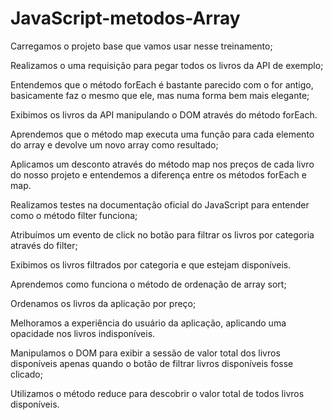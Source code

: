 # JavaScript-metodos-Array


Carregamos o projeto base que vamos usar nesse treinamento;

Realizamos o uma requisição para pegar todos os livros da API de exemplo;

Entendemos que o método forEach é bastante parecido com o for antigo, basicamente faz o mesmo que ele, mas numa forma bem mais elegante;

Exibimos os livros da API manipulando o DOM através do método forEach.

Aprendemos que o método map executa uma função para cada elemento do array e devolve um novo array como resultado;

Aplicamos um desconto através do método map nos preços de cada livro do nosso projeto e entendemos a diferença entre os métodos forEach e map.

Realizamos testes na documentação oficial do JavaScript para entender como o método filter funciona;

Atribuímos um evento de click no botão para filtrar os livros por categoria através do filter;

Exibimos os livros filtrados por categoria e que estejam disponíveis.


Aprendemos como funciona o método de ordenação de array sort;

Ordenamos os livros da aplicação por preço;

Melhoramos a experiência do usuário da aplicação, aplicando uma opacidade nos livros indisponíveis.

Manipulamos o DOM para exibir a sessão de valor total dos livros disponíveis apenas quando o botão de filtrar livros disponíveis fosse clicado;

Utilizamos o método reduce para descobrir o valor total de todos livros disponíveis.

